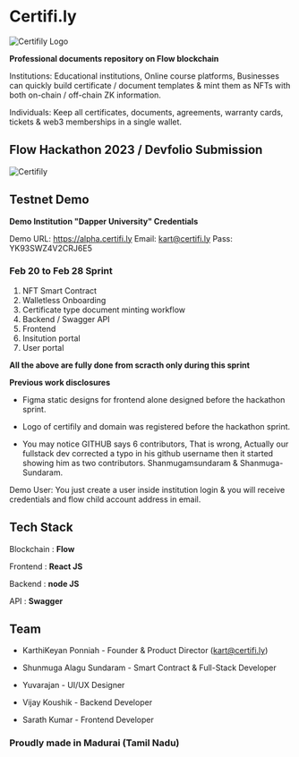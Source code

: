 # Certifi.ly

![Certifily Logo](https://github.com/mrkart/certifi/blob/main/frontend/src/assets/images/logo.png) 

**Professional documents repository on Flow blockchain**

Institutions:
Educational institutions, Online course platforms, Businesses can quickly build certificate / document templates & mint them as NFTs with both on-chain / off-chain ZK information. 

Individuals:
Keep all certificates, documents, agreements, warranty cards, tickets & web3 memberships in a single wallet.

## Flow Hackathon 2023 / Devfolio Submission
![Certifily](https://github.com/mrkart/certifi/blob/main/frontend/src/assets/images/certifi-loader.gif)

## Testnet Demo
**Demo Institution "Dapper University" Credentials**

Demo URL: https://alpha.certifi.ly
Email:
kart@certifi.ly
Pass:
YK93SWZ4V2CRJ6E5

### Feb 20 to Feb 28 Sprint

1. NFT Smart Contract
2. Walletless Onboarding
3. Certificate type document minting workflow
4. Backend / Swagger API
5. Frontend
6. Insitution portal
7. User portal

**All the above are fully done from scracth only during this sprint**

**Previous work disclosures** 
- Figma static designs for frontend alone designed before the hackathon sprint. 
* Logo of certifily and domain was registered before the hackathon sprint. 
+ You may notice GITHUB says 6 contributors, That is wrong, Actually our fullstack dev corrected a typo in his github username then it started showing him as two contributors. Shanmugamsundaram & Shanmuga-Sundaram. 




Demo User: You just create a user inside institution login & you will receive credentials and flow child account address in email.

## Tech Stack
Blockchain : **Flow**

Frontend   : **React JS**

Backend    : **node JS**

API        : **Swagger**


## Team
- KarthiKeyan Ponniah - Founder & Product Director (kart@certifi.ly)
* Shunmuga Alagu Sundaram - Smart Contract & Full-Stack Developer
+ Yuvarajan - UI/UX Designer
- Vijay Koushik - Backend Developer
* Sarath Kumar - Frontend Developer


### Proudly made in Madurai (Tamil Nadu)
